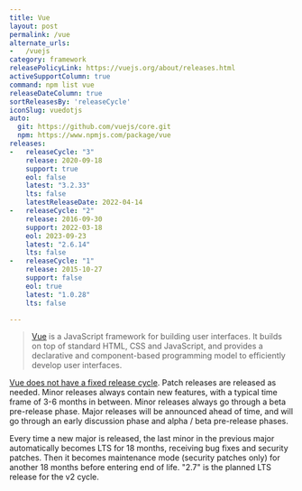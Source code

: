```yaml
---
title: Vue
layout: post
permalink: /vue
alternate_urls:
-   /vuejs
category: framework
releasePolicyLink: https://vuejs.org/about/releases.html
activeSupportColumn: true
command: npm list vue
releaseDateColumn: true
sortReleasesBy: 'releaseCycle'
iconSlug: vuedotjs
auto:
  git: https://github.com/vuejs/core.git
  npm: https://www.npmjs.com/package/vue
releases:
-   releaseCycle: "3"
    release: 2020-09-18
    support: true
    eol: false
    latest: "3.2.33"
    lts: false
    latestReleaseDate: 2022-04-14
-   releaseCycle: "2"
    release: 2016-09-30
    support: 2022-03-18
    eol: 2023-09-23
    latest: "2.6.14"
    lts: false
-   releaseCycle: "1"
    release: 2015-10-27
    support: false
    eol: true
    latest: "1.0.28"
    lts: false

---
```


> [Vue](https://vuejs.org/) is a JavaScript framework for building user interfaces. It builds on top of standard HTML, CSS and JavaScript, and provides a declarative and component-based programming model to efficiently develop user interfaces.

[Vue does not have a fixed release cycle](https://vuejs.org/about/releases.html). Patch releases are released as needed. Minor releases always contain new features, with a typical time frame of 3-6 months in between. Minor releases always go through a beta pre-release phase. Major releases will be announced ahead of time, and will go through an early discussion phase and alpha / beta pre-release phases.

Every time a new major is released, the last minor in the previous major automatically becomes LTS for 18 months, receiving bug fixes and security patches. Then it becomes maintenance mode (security patches only) for another 18 months before entering end of life. "2.7" is the planned LTS release for the v2 cycle.
